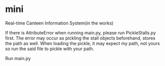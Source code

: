# mini
Real-time Canteen Information System(in the works)

If there is AttributeError when running main.py, please run PickleStalls.py first. The error may occur as pickling the stall objects beforehand, stores the path as well. When loading the pickle, it may expect my path, not yours so run the said file to pickle with your path.

Run main.py
